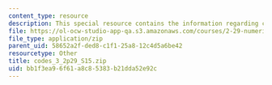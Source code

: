 ```yaml
---
content_type: resource
description: This special resource contains the information regarding codes 3.
file: https://ol-ocw-studio-app-qa.s3.amazonaws.com/courses/2-29-numerical-fluid-mechanics-spring-2015/bb1f3ea96f61a8c85383b21dda52e92c_codes_3_2p29_S15.zip
file_type: application/zip
parent_uid: 58652a2f-ded8-c1f1-25a8-12c4d5a6be42
resourcetype: Other
title: codes_3_2p29_S15.zip
uid: bb1f3ea9-6f61-a8c8-5383-b21dda52e92c
---
```

